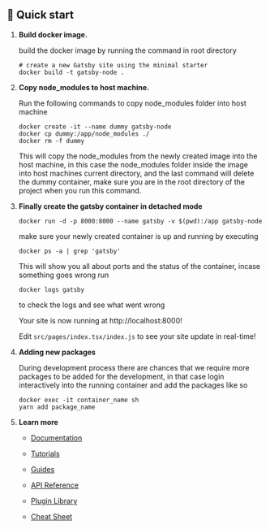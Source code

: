 ## 🚀 Quick start

1.  **Build docker image.**

    build the docker image by running the command in root directory

    ```shell
    # create a new Gatsby site using the minimal starter
    docker build -t gatsby-node .
    ```

2.  **Copy node_modules to host machine.**

    Run the following commands to copy node_modules folder into host machine

    ```shell
    docker create -it --name dummy gatsby-node
    docker cp dummy:/app/node_modules ./
    docker rm -f dummy
    ```

    This will copy the node_modules from the newly created image into the
    host machine, in this case the node_modules folder inside the image into
    host machines current directory, and the last command will delete the dummy
    container, make sure you are in the root directory of the project when you run this command.

3.  **Finally create the gatsby container in detached mode**

    ```shell
    docker run -d -p 8000:8000 --name gatsby -v $(pwd):/app gatsby-node
    ```

    make sure your newly created container is up and running by executing

    ```shell
    docker ps -a | grep 'gatsby'
    ```

    This will show you all about ports and the status of the container, incase
    something goes wrong run

    ```shell
    docker logs gatsby
    ```
    
    to check the logs and see what went wrong

    Your site is now running at http://localhost:8000!

    Edit `src/pages/index.tsx/index.js` to see your site update in real-time!


4.  **Adding new packages**

    During development process there are chances that we require more 
    packages to be added for the development, in that case login 
    interactively into the running container and add the packages like so

    ```shell
    docker exec -it container_name sh
    yarn add package_name
    ```

5.  **Learn more**

    - [Documentation](https://www.gatsbyjs.com/docs/?utm_source=starter&utm_medium=readme&utm_campaign=minimal-starter)

    - [Tutorials](https://www.gatsbyjs.com/tutorial/?utm_source=starter&utm_medium=readme&utm_campaign=minimal-starter)

    - [Guides](https://www.gatsbyjs.com/tutorial/?utm_source=starter&utm_medium=readme&utm_campaign=minimal-starter)

    - [API Reference](https://www.gatsbyjs.com/docs/api-reference/?utm_source=starter&utm_medium=readme&utm_campaign=minimal-starter)

    - [Plugin Library](https://www.gatsbyjs.com/plugins?utm_source=starter&utm_medium=readme&utm_campaign=minimal-starter)

    - [Cheat Sheet](https://www.gatsbyjs.com/docs/cheat-sheet/?utm_source=starter&utm_medium=readme&utm_campaign=minimal-starter)
